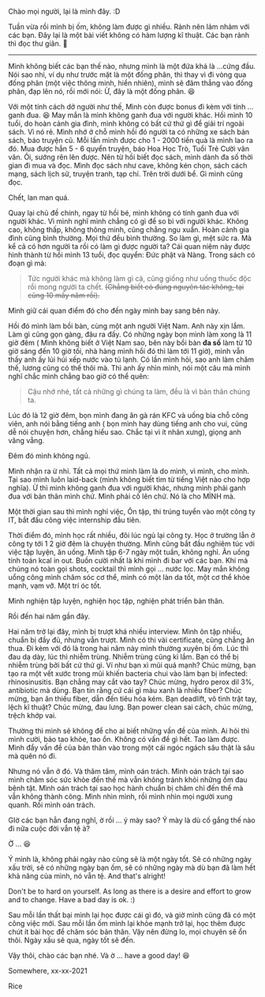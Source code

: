 Chào mọi người, lại là mình đây. :D

Tuần vừa rồi mình bị ốm, không làm được gì nhiều. Rảnh nên lảm nhảm với các bạn. Đây lại là một bài viết không có hàm lượng kĩ thuật. Các bạn rảnh thì đọc thư giãn. :duck: 

---

Mình không biết các bạn thế nào, nhưng mình là một đứa khá là ...cứng đầu. Nói sao nhỉ, ví dụ như trước mặt là một đống phân, thì thay vì đi vòng qua đống phân (một việc thông minh, hiển nhiên), mình sẽ đâm thẳng vào đống phân, đạp lên nó, rồi mới nói: Ừ, đây là một đống phân. :laughing: 

Với một tính cách dở người như thế, Mình còn được bonus đi kèm với tính ... ganh đua. :laughing: May mắn là mình không ganh đua với người khác. Hồi mình 10 tuổi, do hoàn cảnh gia đình, mình không có bất cứ thứ gì để giải trí ngoài sách. Vì nó rẻ. Mình nhớ ở chỗ mình hồi đó người ta có những xe sách bán sách, báo truyện cũ. Mỗi lần mình được cho 1 - 2000 tiền quà là mình lao ra đó. Mua được hẳn 5 - 6 quyển truyện, báo Hoa Học Trò, Tuổi Trẻ Cười vân vân. Ôi, sướng rên lên được. Nên từ hồi biết đọc sách, mình dành đa số thời gian đi mua và đọc. Mình đọc sách như cave, không kén chọn, sách cách mạng, sách lịch sử, truyện tranh, tạp chí. Trên trời dưới bể. Gì mình cũng đọc.

Chết, lan man quá.

Quay lại chủ đề chính, ngay từ hồi bé, mình không có tính ganh đua với người khác. Vì mình nghĩ mình chẳng có gì để so bì với người khác. Không cao, không thấp, không thông minh, cũng chẳng ngu xuẩn. Hoàn cảnh gia đình cũng bình thường. Mọi thứ đều bình thường. So làm gì, mệt sức ra. Mà kể cả có hơn người ta rồi có làm gì được người ta? Cái quan niệm này được hình thành từ hồi mình 13 tuổi, đọc quyển: Đức phật và Nàng. Trong sách có đoạn gì mà: 

> Tức người khác mà không làm gì cả, cũng giống như uống thuốc độc rồi mong người ta chết. ~~(Chẳng biết có đúng nguyên tác không, tại cũng 10 mấy năm rồi).~~

Mình giữ cái quan điểm đó cho đến ngày mình bay sang bên này. 

Hồi đó mình làm bồi bàn, cùng một anh người Việt Nam. Anh này xịn lắm. Làm gì cũng gọn gàng, đâu ra đấy. Có những ngày bọn mình làm xong là 11 giờ đêm ( Mình không biết ở Việt Nam sao, bên này bồi bàn **đa số** làm từ 10 giờ sáng đến 10 giờ tối, nhà hàng mình hồi đó thì làm tới 11 giờ), mình vẫn thấy anh ấy lúi húi xếp nước vào tủ lạnh. Có lần mình hỏi, sao anh làm chăm thế, lương cũng có thế thôi mà. Thì anh ấy nhìn mình, nói một câu mà mình nghĩ chắc mình chẳng bao giờ có thể quên:

> Cậu nhớ nhé, tất cả những gì chúng ta làm, đều là vì bản thân chúng ta.

Lúc đó là 12 giờ đêm, bọn mình đang ăn gà rán KFC và uống bia chỗ công viên, anh nói bằng tiếng anh ( bọn mình hay dùng tiếng anh cho vui, cũng dễ nói chuyện hơn, chẳng hiểu sao. Chắc tại vì ít nhân xưng), giọng anh văng vẳng.  

Đêm đó mình không ngủ.

Mình nhận ra ừ nhỉ. Tất cả mọi thứ mình làm là do mình, vì mình, cho mình. Tại sao mình luôn laid-back (mình không biết tìm từ tiếng Việt nào cho hợp nghĩa). Ừ thì mình không ganh đua với người khác, nhưng mình phải ganh đua với bản thân mình chứ. Mình phải cố lên chứ. Nó là cho MÌNH mà.

Một thời gian sau thì mình nghỉ việc, Ôn tập, thi trúng tuyển vào một công ty IT, bắt đầu công việc internship đầu tiên.

Thời điểm đó, mình học rất nhiều, đôi lúc ngủ lại công ty. Học ở trường lẫn ở công ty tới 1 2 giờ đêm là chuyện thường. Mình cũng bắt đầu nghiêm túc với việc tập luyện, ăn uống. Mình tập 6-7 ngày một tuần, không nghỉ. Ăn uống tính toán kcal in out. Buồn cười nhất là khi mình đi bar với các bạn. Khi mà chúng nó toàn gọi shots, cocktail thì mình gọi ... nước lọc. May mắn không uổng công mình chăm sóc cơ thể, mình có một làn da tốt, một cơ thể khỏe mạnh, vạm vỡ. Một trí óc tốt.

Mình nghiện tập luyện, nghiện học tập, nghiện phát triển bản thân.

Rồi đến hai năm gần đây.

Hai năm trở lại đây, mình bị trượt khá nhiều interview. Mình ôn tập nhiều, chuẩn bị đầy đủ, nhưng vẫn trượt. Mình có thi vài certificate, cũng chẳng ăn thua. Đi kèm với đó là trong hai năm này mình thường xuyên bị ốm. Lúc thì đau dạ dày, lúc thì nhiễm trùng. Nhiễm trùng cũng kì lắm. Bạn có thể bị nhiễm trùng bởi bất cứ thứ gì. Ví như bạn xì mũi quá mạnh? Chúc mừng, bạn tạo ra một vết xước trong mũi khiến bacteria chui vào làm bạn bị infected: rhinosinusitis. Bạn chẳng may cắt vào tay? Chúc mừng, hydro perox dil 3%, antibiotic mà dùng. Bạn tin rằng cứ cái gì màu xanh là nhiều fiber? Chúc mừng, bạn ăn thiếu fiber, dẫn đến tiêu hóa kém. Bạn deadlift, vô tình trật tay, lệch kĩ thuật? Chúc mừng, đau lưng. Bạn power clean sai cách, chúc mừng, trệch khớp vai. 

Thường thì mình sẽ không để cho ai biết những vấn đề của mình. Ai hỏi thì mình cười, bảo tao khỏe, tao ổn. Không có vấn đề gì hết. Tao làm được. Mình đẩy vấn đề của bản thân vào trong một cái ngóc ngách sâu thật là sâu mà quên nó đi. 

Nhưng nó vẫn ở đó. Và thâm tâm, mình oán trách. Mình oán trách tại sao mình chăm sóc sức khỏe đến thế mà vẫn không tránh khỏi những ốm đau bệnh tật. Mình oán trách tại sao học hành chuẩn bị chăm chỉ đến thế mà vẫn không thành công. Mình nhìn mình, rồi mình nhìn mọi người xung quanh. Rồi mình oán trách.

GIờ các bạn hẳn đang nghĩ, ờ rồi ... ý mày sao? Ý mày là dù cố gắng thế nào đi nữa cuộc đời vẫn tệ à?

Ờ ... :laughing: 

Ý mình là, không phải ngày nào cũng sẽ là một ngày tốt. Sẽ có những ngày xấu trời, sẽ có những ngày bạn ốm, sẽ có những ngày mà dù bạn đã làm hết khả năng của mình, nó vẫn tệ. And that's alright! 

Don't be to hard on yourself. As long as there is a desire and effort to grow and to change. Have a bad day is ok. :)

Sau mỗi lần thất bại mình lại học được cái gì đó, và giờ mình cũng đã có một công việc mới. Sau mỗi lần ốm mình lại khỏe mạnh trở lại, học thêm được chút ít bài học để chăm sóc bản thân. Vậy nên đừng lo, mọi chuyên sẽ ổn thôi. Ngày xấu sẽ qua, ngày tốt sẽ đến.

Vậy thôi, chào các bạn nhé. Và ờ ... have a good day! :laughing: 

Somewhere, xx-xx-2021

Rice